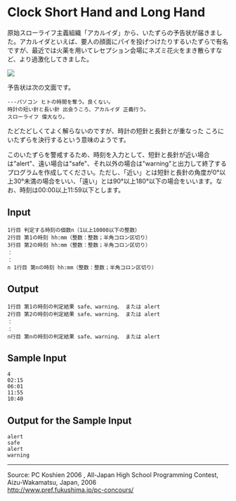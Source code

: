 # Clock Short Hand and Long Hand

原始スローライフ主義組織「アカルイダ」から、いたずらの予告状が届きました。アカルイダといえば、要人の顔面にパイを投げつけたりするいたずらで有名ですが、最近では火薬を用いてレセプション会場にネズミ花火をまき散らすなど、より過激化してきました。

![][1]

予告状は次の文面です。

    ---パソコン ヒトの時間を奪う。良くない。
    時計の短い針と長い針 出会うころ、アカルイダ 正義行う。
    スローライフ 偉大なり。

たどたどしくてよく解らないのですが、時計の短針と長針とが重なった ころにいたずらを決行するという意味のようです。

このいたずらを警戒するため、時刻を入力として、短針と長針が近い場合は"alert"、遠い場合は"safe"、それ以外の場合は"warning"と出力して終了するプログラムを作成してください。ただし、「近い」とは短針と長針の角度が0°以上30°未満の場合をいい、「遠い」とは90°以上180°以下の場合をいいます。なお、時刻は00:00以上11:59以下とします。

## Input

    1行目 判定する時刻の個数n（1以上10000以下の整数）
    2行目 第1の時刻 hh:mm（整数：整数；半角コロン区切り）
    3行目 第2の時刻 hh:mm（整数：整数；半角コロン区切り）
    ：
    ：
    n 1行目 第nの時刻 hh:mm（整数：整数；半角コロン区切り）

## Output

    1行目 第1の時刻の判定結果 safe、warning、 または alert
    2行目 第2の時刻の判定結果 safe、warning、 または alert
    ：
    ：
    n行目 第nの時刻の判定結果 safe、warning、 または alert

## Sample Input

    4
    02:15
    06:01
    11:55
    10:40

## Output for the Sample Input

    alert
    safe
    alert
    warning

* * *

Source: PC Koshien 2006 , All-Japan High School Programming Contest, Aizu-Wakamatsu, Japan, 2006   
<http://www.pref.fukushima.jp/pc-concours/>

[1]: IMAGE1/watch.gif

